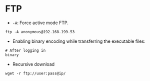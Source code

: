 # FTP

- `-A`: Force active mode FTP.
```
ftp -A anonymous@192.168.199.53
```

- Enabling binary encoding while transferring the executable files:
```
# After logging in
binary
```

- Recursive download
```
wget -r ftp://user:pass@ip/
```
